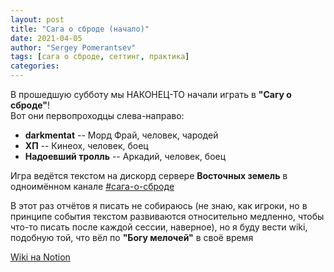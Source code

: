 ```yaml
---
layout: post
title: "Сага о сброде (начало)"
date: 2021-04-05
author: "Sergey Pomerantsev"
tags: [сага о сброде, сеттинг, практика]
categories:
---
```


В прошедшую субботу мы НАКОНЕЦ-ТО начали играть в **"Сагу о сброде"**!  
Вот они первопроходцы слева-направо:

- **darkmentat** -- Морд Фрай, человек, чародей
- **ХП** -- Кинеох, человек, боец
- **Надоевший тролль** -- Аркадий, человек, боец

Игра ведётся текстом на дискорд сервере **Восточных земель** в одноимённом канале [#сага-о-сброде](https://discord.gg/rA8mgsxFzv)

В этот раз отчётов я писать не собираюсь (не знаю, как игроки, но в принципе события текстом развиваются относительно медленно, чтобы что-то писать после каждой сессии, наверное), но я буду вести wiki, подобную той, что вёл по **"Богу мелочей"** в своё время

[Wiki на Notion](https://www.notion.so/251ae260c6da4a1f88aee99551f0178d)
